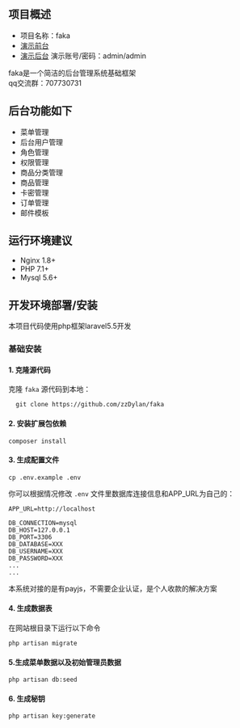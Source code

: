   ## 项目概述 
  * 项目名称：faka
  * [演示前台][1] 
  * [演示后台][2]
    演示账号/密码：admin/admin
  
  faka是一个简洁的后台管理系统基础框架  
  qq交流群：707730731
  
  ## 后台功能如下
  - 菜单管理
  - 后台用户管理
  - 角色管理
  - 权限管理
  - 商品分类管理
  - 商品管理
  - 卡密管理
  - 订单管理
  - 邮件模板
  
  ## 运行环境建议
  
  - Nginx 1.8+
  - PHP 7.1+
  - Mysql 5.6+
  
  ## 开发环境部署/安装
  
  本项目代码使用php框架laravel5.5开发
  
  ### 基础安装
  
  #### 1. 克隆源代码
  
  克隆 `faka` 源代码到本地：
  
      git clone https://github.com/zzDylan/faka
  
  
  #### 2. 安装扩展包依赖
  
  	composer install
  
  #### 3. 生成配置文件
  
  ```
  cp .env.example .env
  ```
  
  你可以根据情况修改 `.env` 文件里数据库连接信息和APP_URL为自己的：
  
  ```
  APP_URL=http://localhost
  
  DB_CONNECTION=mysql
  DB_HOST=127.0.0.1
  DB_PORT=3306
  DB_DATABASE=XXX
  DB_USERNAME=XXX
  DB_PASSWORD=XXX
  ...
  ...
  ```
  本系统对接的是有payjs，不需要企业认证，是个人收款的解决方案

  
  #### 4. 生成数据表
  
  在网站根目录下运行以下命令
  
  ```shell
  php artisan migrate
  ```
  
  #### 5.生成菜单数据以及初始管理员数据
  
  ```shell
  php artisan db:seed
  ```
  
  
  #### 6. 生成秘钥
  
  ```shell
  php artisan key:generate
  ```


  [1]: http://faka.51godream.com/
  [2]: http://faka.51godream.com/zzadmin